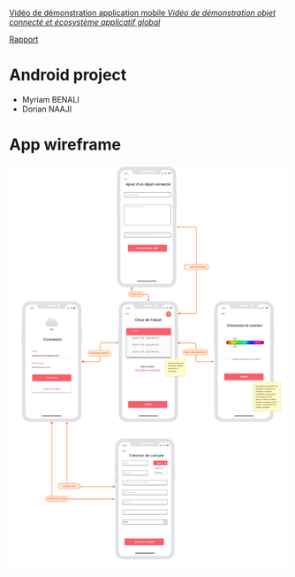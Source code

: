 [ Vidéo de démonstration application mobile ](https://www.youtube.com/watch?v=WWNtsDXCYrM)
[_Vidéo de démonstration objet connecté et écosystème applicatif global_](https://www.youtube.com/watch?v=3qnKhdDAtUE)


[Rapport](https://github.com/polytechlyon-5a-2020-android/projet-android-myriam_benali-dorian_naaji/blob/main/Rapport%20Application%20Mobile%20-%20BENALI%20Myriam%20%26%20NAAJI%20Dorian.pdf)

# Android project

- Myriam BENALI
- Dorian NAAJI

# App wireframe

![wireframe](./doc/img/wireframe.png)
